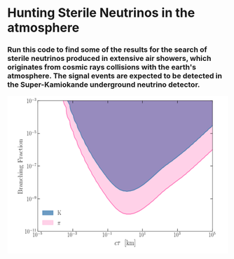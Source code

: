 # Hunting Sterile Neutrinos in the atmosphere 

### Run this code to find some of the results for the search of sterile neutrinos produced in extensive air showers, which originates from cosmic rays collisions with the earth's atmosphere. The signal events are expected to be detected in the Super-Kamiokande underground neutrino detector.

<img src="HNL_limit.png" alt="drawing" height="360" width="600"/>
